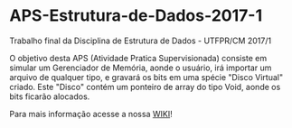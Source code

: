 # APS-Estrutura-de-Dados-2017-1
Trabalho final da Disciplina de Estrutura de Dados - UTFPR/CM 2017/1

O objetivo desta APS (Atividade Pratica Supervisionada) consiste em simular um Gerenciador de Memória, aonde o usuário, irá importar um arquivo de qualquer tipo, e gravará os bits em uma spécie "Disco Virtual" criado. Este "Disco" contém um ponteiro de array do tipo Void, aonde os bits ficarão alocados.

Para mais informação acesse a nossa [WIKI](https://github.com/Jmallone/APS-Estrutura-de-Dados-2017-1/wiki)!
